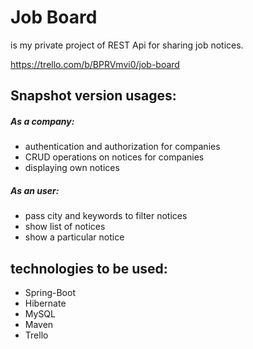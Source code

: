 # Job Board
is my private project of REST Api for sharing job notices.

https://trello.com/b/BPRVmvi0/job-board


## Snapshot version usages:

##### As a company:
- authentication and authorization for companies
- CRUD operations on notices for companies
- displaying own notices

##### As an user:
- pass city and keywords to filter notices
- show list of notices
- show a particular notice

## technologies to be used:
- Spring-Boot
- Hibernate
- MySQL
- Maven
- Trello


